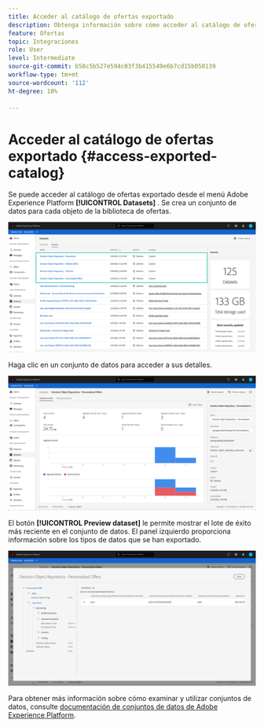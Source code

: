 ```yaml
---
title: Acceder al catálogo de ofertas exportado
description: Obtenga información sobre cómo acceder al catálogo de ofertas en Adobe Experience Platform una vez exportado.
feature: Ofertas
topic: Integraciones
role: User
level: Intermediate
source-git-commit: b58c5b527e594c03f3b415549e6b7cd15b050139
workflow-type: tm+mt
source-wordcount: '112'
ht-degree: 10%

---
```


# Acceder al catálogo de ofertas exportado {#access-exported-catalog}

Se puede acceder al catálogo de ofertas exportado desde el menú Adobe Experience Platform **[!UICONTROL Datasets]** . Se crea un conjunto de datos para cada objeto de la biblioteca de ofertas.

![](../../assets/datasets-list.png)

Haga clic en un conjunto de datos para acceder a sus detalles.

![](../../assets/dataset-activity.png)

El botón **[!UICONTROL Preview dataset]** le permite mostrar el lote de éxito más reciente en el conjunto de datos. El panel izquierdo proporciona información sobre los tipos de datos que se han exportado.

![](../../assets/dataset-preview.png)

Para obtener más información sobre cómo examinar y utilizar conjuntos de datos, consulte [documentación de conjuntos de datos de Adobe Experience Platform](https://experienceleague.adobe.com/docs/experience-platform/catalog/datasets/user-guide.html?lang=en#getting-started).
